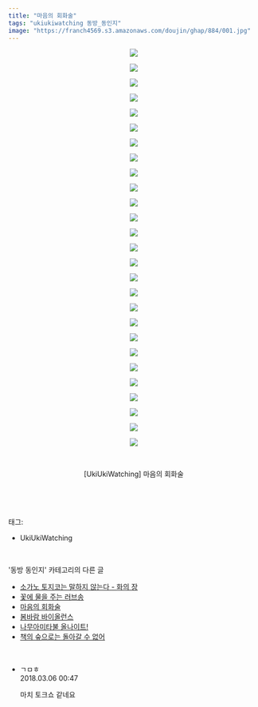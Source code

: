 ```yaml
---
title: "마음의 회화술"
tags: "ukiukiwatching 동방_동인지"
image: "https://franch4569.s3.amazonaws.com/doujin/ghap/884/001.jpg"
---
```

<div class="article">
<p style="text-align: center; clear: none; float: none;"><img src="{{ site.imgserver2 }}/ghap/884/001.jpg"/></p>
<p style="text-align: center; clear: none; float: none;"><img src="{{ site.imgserver2 }}/ghap/884/002.jpg"/></p>
<p style="text-align: center; clear: none; float: none;"><img src="{{ site.imgserver2 }}/ghap/884/003.jpg"/></p>
<p style="text-align: center; clear: none; float: none;"><img src="{{ site.imgserver2 }}/ghap/884/004.jpg"/></p>
<p style="text-align: center; clear: none; float: none;"><img src="{{ site.imgserver2 }}/ghap/884/005.jpg"/></p>
<p style="text-align: center; clear: none; float: none;"><img src="{{ site.imgserver2 }}/ghap/884/006.jpg"/></p>
<p style="text-align: center; clear: none; float: none;"><img src="{{ site.imgserver2 }}/ghap/884/007.jpg"/></p>
<p style="text-align: center; clear: none; float: none;"><img src="{{ site.imgserver2 }}/ghap/884/008.jpg"/></p>
<p style="text-align: center; clear: none; float: none;"><img src="{{ site.imgserver2 }}/ghap/884/009.jpg"/></p>
<p style="text-align: center; clear: none; float: none;"><img src="{{ site.imgserver2 }}/ghap/884/010.jpg"/></p>
<p style="text-align: center; clear: none; float: none;"><img src="{{ site.imgserver2 }}/ghap/884/011.jpg"/></p>
<p style="text-align: center; clear: none; float: none;"><img src="{{ site.imgserver2 }}/ghap/884/012.jpg"/></p>
<p style="text-align: center; clear: none; float: none;"><img src="{{ site.imgserver2 }}/ghap/884/013.jpg"/></p>
<p style="text-align: center; clear: none; float: none;"><img src="{{ site.imgserver2 }}/ghap/884/014.jpg"/></p>
<p style="text-align: center; clear: none; float: none;"><img src="{{ site.imgserver2 }}/ghap/884/015.jpg"/></p>
<p style="text-align: center; clear: none; float: none;"><img src="{{ site.imgserver2 }}/ghap/884/016.jpg"/></p>
<p style="text-align: center; clear: none; float: none;"><img src="{{ site.imgserver2 }}/ghap/884/017.jpg"/></p>
<p style="text-align: center; clear: none; float: none;"><img src="{{ site.imgserver2 }}/ghap/884/018.jpg"/></p>
<p style="text-align: center; clear: none; float: none;"><img src="{{ site.imgserver2 }}/ghap/884/019.jpg"/></p>
<p style="text-align: center; clear: none; float: none;"><img src="{{ site.imgserver2 }}/ghap/884/020.jpg"/></p>
<p style="text-align: center; clear: none; float: none;"><img src="{{ site.imgserver2 }}/ghap/884/021.jpg"/></p>
<p style="text-align: center; clear: none; float: none;"><img src="{{ site.imgserver2 }}/ghap/884/022.jpg"/></p>
<p style="text-align: center; clear: none; float: none;"><img src="{{ site.imgserver2 }}/ghap/884/023.jpg"/></p>
<p style="text-align: center; clear: none; float: none;"><img src="{{ site.imgserver2 }}/ghap/884/024.jpg"/></p>
<p style="text-align: center; clear: none; float: none;"><img src="{{ site.imgserver2 }}/ghap/884/025.jpg"/></p>
<p style="text-align: center; clear: none; float: none;"><img src="{{ site.imgserver2 }}/ghap/884/026.jpg"/></p>
<p style="text-align: center; clear: none; float: none;"><img src="{{ site.imgserver2 }}/ghap/884/027.jpg"/></p>
<p style="text-align: center; clear: none; float: none;"><br/></p>
<p style="text-align: center; clear: none; float: none;">[UkiUkiWatching] 마음의 회화술</p>
<p><br/></p>
</div><br/>
<div class="tagTrail">
<p>태그: </p>
<ul>
<li>UkiUkiWatching</li>
</ul>
</div><br/>
<div class="another">
<p>'동방 동인지' 카테고리의 다른 글</p>
<ul>
<li><a href="/ghap_887">소가노 토지코는 말하지 않는다 - 화의 장</a></li>
<li><a href="/ghap_885">꽃에 물을 주는 러브송</a></li>
<li><a href="/ghap_884">마음의 회화술</a></li>
<li><a href="/ghap_883">봄바람 바이올런스</a></li>
<li><a href="/ghap_881">나무아미타불 올나이트!</a></li>
<li><a href="/ghap_880">책의 숲으로는 돌아갈 수 없어</a></li>
</ul>
</div><br/>
<div class="cb_module cb_fluid">
<div class="cb_wrt cb_profile">
<div class="comment">
<ul>
<li class="cb_thumb_off" id="comment15213305">
<div class="cb_comment_area">
<div class="cb_info_area">
<div class="cb_section">
<span class="cb_nick_name">ㄱㅁㅎ</span>
</div>
<div class="cb_section">
<span class="cb_date">2018.03.06 00:47 </span>
</div>
</div>
<div class="cb_dsc_comment">
<p class="cb_dsc">
											마치 토크쇼 같네요
										</p>
</div>
</div></li>
</ul>
</div>
</div><!-- commentList close -->
</div><br/>
